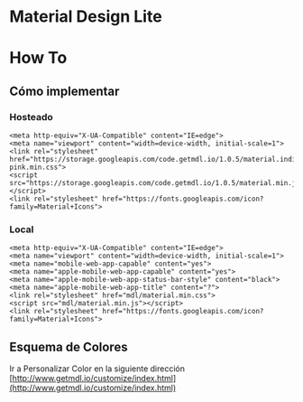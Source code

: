 # Material Design Lite
# How To

## Cómo implementar

### Hosteado

    <meta http-equiv="X-UA-Compatible" content="IE=edge">
    <meta name="viewport" content="width=device-width, initial-scale=1">
    <link rel="stylesheet" href="https://storage.googleapis.com/code.getmdl.io/1.0.5/material.indigo-pink.min.css">
    <script src="https://storage.googleapis.com/code.getmdl.io/1.0.5/material.min.js"></script>
    <link rel="stylesheet" href="https://fonts.googleapis.com/icon?family=Material+Icons">

### Local

    <meta http-equiv="X-UA-Compatible" content="IE=edge">
    <meta name="viewport" content="width=device-width, initial-scale=1">
    <meta name="mobile-web-app-capable" content="yes">
    <meta name="apple-mobile-web-app-capable" content="yes">
    <meta name="apple-mobile-web-app-status-bar-style" content="black">
    <meta name="apple-mobile-web-app-title" content="?">
    <link rel="stylesheet" href="mdl/material.min.css">
    <script src="mdl/material.min.js"></script>
    <link rel="stylesheet" href="https://fonts.googleapis.com/icon?family=Material+Icons">

## Esquema de Colores

Ir a Personalizar Color en la siguiente dirección [http://www.getmdl.io/customize/index.html](http://www.getmdl.io/customize/index.html)
